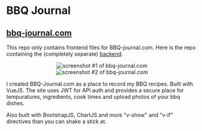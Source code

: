 # BBQ Journal
<h2><a href="http://bbq-journal.com">bbq-journal.com</a></h2>

This repo only contains frontend files for BBQ-journal.com. Here is the repo containing the (completely separate) [backend](https://github.com/benskyio/bbqjournal-backend).

<center><img src="https://i.imgur.com/dkD22H2.jpg" alt="screenshot #1 of bbq-journal.com" max-width="60%" ></center>
<center><img src="https://i.imgur.com/HE0ywEY.jpg" alt="screenshot #2 of bbq-journal.com" max-width="60%" ></center>

I created BBQ-Journal.com as a place to record my BBQ recipes. Built with VueJS. The site uses JWT for API auth and provides a secure place for tempuratures, ingredients, cook times and upload photos of your bbq dishes.

Also built with BootstrapJS, ChartJS and more "v-show" and "v-if" directives than you can shake a stick at.
